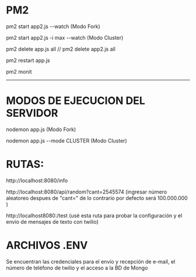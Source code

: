 # PM2  
  
pm2 start app2.js --watch (Modo Fork)  
  
pm2 start app2.js -i max --watch  (Modo Cluster)   
  
pm2 delete app.js all // pm2 delete app2.js all  
  
pm2 restart app.js     
  
pm2 monit   
  
---  
# MODOS DE EJECUCION DEL SERVIDOR

nodemon app.js (Modo Fork)  
  
nodemon app.js --mode CLUSTER (Modo Cluster)  
  
  
# RUTAS:    
  
http://localhost:8080/info    
  
http://localhost:8080/api/random?cant=2545574  (ingresar número aleatoreo despues de "cant=" de lo contrario por defecto será 100.000.000 )    
  
http://localhost8080:/test (usé esta ruta para probar la configuración y el envío de mensajes de texto con twilio)
 
# ARCHIVOS .ENV 

Se encuentran las credenciales para el envío y recepción de e-mail, el número de teléfono de twilio y el acceso a la BD de Mongo
